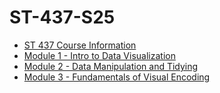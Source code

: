 # ST-437-S25

- [ST 437 Course Information](https://howarder.github.io/ST-437-S25/Course-Info/#/title-slide)
- [Module 1 - Intro to Data Visualization](https://howarder.github.io/ST-437-S25/Module-1/Intro_to_Data_Viz/#/title-slide)
- [Module 2 - Data Manipulation and Tidying](https://howarder.github.io/ST-437-S25/Module-2/Data_Manipulation_and_Tidying/#/title-slide)
- [Module 3 - Fundamentals of Visual Encoding](https://howarder.github.io/ST-437-S25/Module-3/Fund_Visual_Encoding/#/title-slide)
